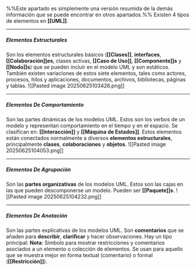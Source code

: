 %%Este apartado es simplemente una versión resumida de la demás información que se puede encontrar en otros apartados.%%
Existen 4 tipos de elementos en **[[UML]]**. 
****
##### **Elementos Estructurales**
Son los elementos estructurales básicos (**[[Clases]]**, **interfaces**, **[[Colaboración]]es**, clases activas, **[[Caso de Uso]]**, **[[Componente]]s** y **[[Nodo]]s**) que se pueden incluir en el modelo UML y son estáticos. 
También existen variaciones de estos siete elementos, tales como actores, procesos, hilos y aplicaciones, documentos, archivos, bibliotecas, páginas y tablas.
![[Pasted image 20250625103426.png]]
****
##### **Elementos De Comportamiento**
Son las partes dinámicas de los modelos UML. 
Estos son los verbos de un modelo y representan comportamiento en el tiempo y en el espacio. Se clasifican en: **[[Interacción]]** y **[[Máquina de Estados]]**.
Estos elementos están conectados normalmente a diversos **elementos estructurales**, principalmente **clases**, **colaboraciones** y **objetos**.
![[Pasted image 20250625104053.png]]
****
##### **Elementos De Agrupación**
Son las **partes organizativas** de los modelos UML. Estos son las cajas en las que pueden descomponerse un modelo. Pueden ser **[[Paquete]]s**.
![[Pasted image 20250625104232.png]]
****
##### **Elementos De Anotación**
Son las partes explicativas de los modelos UML. 
Son **comentarios** que se añaden para **describir**, **clarificar** y hacer observaciones. 
Hay un tipo principal: **Nota**: Símbolo para mostrar restricciones y comentarios asociados a un elemento o colección de elementos. 
Se usan para aquello que se muestra mejor en forma textual (comentario) o formal (**[[Restricción]]**).
